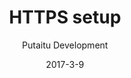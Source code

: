 ---
title: 'HTTPS setup'
description: 'A quick guide on setting up HTTPS with HashBrown'
sections:
    -
        template: richTextSection
        text: "<p>Setting up HTTPS is dead easy these days, if you use Let&#39;s Encrypt.<br>DigitalOcean has some great guides on how to do it.  </p>\n<p><a href=\"https://www.digitalocean.com/community/tutorials/how-to-secure-apache-with-let-s-encrypt-on-centos-7\">Using Apache</a><br><a href=\"https://www.digitalocean.com/community/tutorials/how-to-secure-nginx-with-let-s-encrypt-on-ubuntu-16-04\">Using NGINX</a>  </p>\n"
meta:
    id: a6f7583f30ca79f25daed414a73efbc749bcc0eb
    parentId: bf70856caed6633b734d5b0e7b61a651305571f1
    language: en
date: '2017-3-9'
author: 'Putaitu Development'
permalink: /guides/https-setup/
layout: sectionPage
---